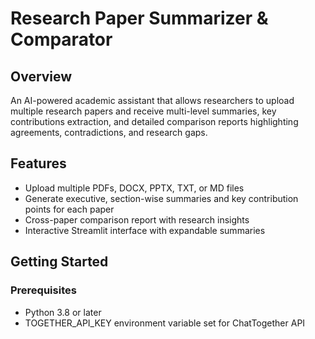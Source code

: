 # Research Paper Summarizer & Comparator

## Overview

An AI-powered academic assistant that allows researchers to upload multiple research papers and receive multi-level summaries, key contributions extraction, and detailed comparison reports highlighting agreements, contradictions, and research gaps.

## Features

- Upload multiple PDFs, DOCX, PPTX, TXT, or MD files  
- Generate executive, section-wise summaries and key contribution points for each paper  
- Cross-paper comparison report with research insights  
- Interactive Streamlit interface with expandable summaries

## Getting Started

### Prerequisites

- Python 3.8 or later  
- TOGETHER_API_KEY environment variable set for ChatTogether API  



